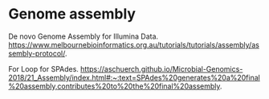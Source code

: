 # Genome assembly 
De novo Genome Assembly for Illumina Data. https://www.melbournebioinformatics.org.au/tutorials/tutorials/assembly/assembly-protocol/.

For Loop for SPAdes. https://aschuerch.github.io/Microbial-Genomics-2018/21_Assembly/index.html#:~:text=SPAdes%20generates%20a%20final%20assembly,contributes%20to%20the%20final%20assembly. 
